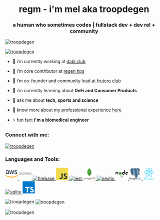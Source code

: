 <h1 align="center">regm - i'm mel aka troopdegen</h1>
<h3 align="center">a human who sometimes codes | fullstack dev + dev rel + community</h3>

<p align="left"> <img src="https://komarev.com/ghpvc/?username=troopdegen&label=Profile%20views&color=0e75b6&style=flat" alt="troopdegen" /> </p>

<p align="left"> <a href="https://github.com/ryo-ma/github-profile-trophy"><img src="https://github-profile-trophy.vercel.app/?username=troopdegen" alt="troopdegen" /></a> </p>

- 🧪 i’m currently working at [dabl club](https://dabl.club)

- 🍄 i’m core contributor at [regen tips](https://regen.tips)

- 🥭 i’m co-founder and community lead at [frutero club](https://frutero.club)

- 🎩 i’m currently learning about **DeFi and Consumer Products**

- 💬 ask me about **tech, sports and science**

- 📄 know more about my professional experience [here](https://drive.google.com/file/d/1JlQ777MTPuk_WmuAMjVQWJ7cVagiVesx/view?usp=sharing)

- ⚡ fun fact **i'm a biomedical engineer**

<h3 align="left">Connect with me:</h3>
<p align="left">
<a href="https://twitter.com/troopdegen" target="blank"><img align="center" src="https://raw.githubusercontent.com/rahuldkjain/github-profile-readme-generator/master/src/images/icons/Social/twitter.svg" alt="troopdegen" height="30" width="40" /></a>
</p>

<h3 align="left">Languages and Tools:</h3>
<p align="left"> <a href="https://aws.amazon.com" target="_blank" rel="noreferrer"> <img src="https://raw.githubusercontent.com/devicons/devicon/master/icons/amazonwebservices/amazonwebservices-original-wordmark.svg" alt="aws" width="40" height="40"/> </a> <a href="https://expressjs.com" target="_blank" rel="noreferrer"> <img src="https://raw.githubusercontent.com/devicons/devicon/master/icons/express/express-original-wordmark.svg" alt="express" width="40" height="40"/> </a> <a href="https://firebase.google.com/" target="_blank" rel="noreferrer"> <img src="https://www.vectorlogo.zone/logos/firebase/firebase-icon.svg" alt="firebase" width="40" height="40"/> </a> <a href="https://developer.mozilla.org/en-US/docs/Web/JavaScript" target="_blank" rel="noreferrer"> <img src="https://raw.githubusercontent.com/devicons/devicon/master/icons/javascript/javascript-original.svg" alt="javascript" width="40" height="40"/> </a> <a href="https://jestjs.io" target="_blank" rel="noreferrer"> <img src="https://www.vectorlogo.zone/logos/jestjsio/jestjsio-icon.svg" alt="jest" width="40" height="40"/> </a> <a href="https://www.mongodb.com/" target="_blank" rel="noreferrer"> <img src="https://raw.githubusercontent.com/devicons/devicon/master/icons/mongodb/mongodb-original-wordmark.svg" alt="mongodb" width="40" height="40"/> </a> <a href="https://nextjs.org/" target="_blank" rel="noreferrer"> <img src="https://cdn.worldvectorlogo.com/logos/nextjs-2.svg" alt="nextjs" width="40" height="40"/> </a> <a href="https://nodejs.org" target="_blank" rel="noreferrer"> <img src="https://raw.githubusercontent.com/devicons/devicon/master/icons/nodejs/nodejs-original-wordmark.svg" alt="nodejs" width="40" height="40"/> </a> <a href="https://www.postgresql.org" target="_blank" rel="noreferrer"> <img src="https://raw.githubusercontent.com/devicons/devicon/master/icons/postgresql/postgresql-original-wordmark.svg" alt="postgresql" width="40" height="40"/> </a> <a href="https://reactjs.org/" target="_blank" rel="noreferrer"> <img src="https://raw.githubusercontent.com/devicons/devicon/master/icons/react/react-original-wordmark.svg" alt="react" width="40" height="40"/> </a> <a href="https://www.sqlite.org/" target="_blank" rel="noreferrer"> <img src="https://www.vectorlogo.zone/logos/sqlite/sqlite-icon.svg" alt="sqlite" width="40" height="40"/> </a> <a href="https://www.typescriptlang.org/" target="_blank" rel="noreferrer"> <img src="https://raw.githubusercontent.com/devicons/devicon/master/icons/typescript/typescript-original.svg" alt="typescript" width="40" height="40"/> </a> </p>

<p><img align="left" src="https://github-readme-stats.vercel.app/api/top-langs?username=troopdegen&show_icons=true&locale=en&layout=compact" alt="troopdegen" /></p>

<p>&nbsp;<img align="center" src="https://github-readme-stats.vercel.app/api?username=troopdegen&show_icons=true&locale=en" alt="troopdegen" /></p>

<p><img align="center" src="https://github-readme-streak-stats.herokuapp.com/?user=troopdegen&" alt="troopdegen" /></p>
